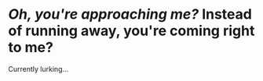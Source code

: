 
<h1><i> Oh, you're approaching me?</i> Instead of running away, you're coming right to me?</h1>

Currently lurking...
<!---
lpJei/lpJei is a ✨ special ✨ repository because its `README.md` (this file) appears on your GitHub profile.
You can click the Preview link to take a look at your changes.
--->
